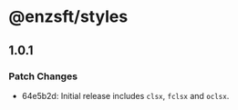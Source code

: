 # @enzsft/styles

## 1.0.1

### Patch Changes

- 64e5b2d: Initial release includes `clsx`, `fclsx` and `oclsx`.
